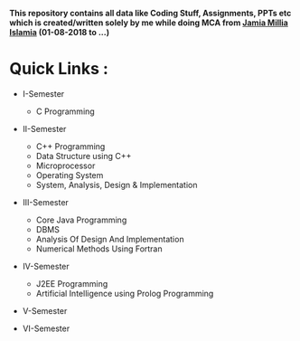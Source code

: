 **This repository contains all data like Coding Stuff, Assignments, PPTs etc which is created/written 
solely by me while doing MCA from [Jamia Millia Islamia](https://www.jmi.ac.in "Visit Website") (01-08-2018 to ...)**
# **Quick Links :**

+ I-Semester
    - C Programming
    
+ II-Semester
    - C++ Programming
    - Data Structure using C++
    - Microprocessor
    - Operating System
    - System, Analysis, Design & Implementation
  
+ III-Semester
    - Core Java Programming
    - DBMS
    - Analysis Of Design And Implementation
    - Numerical Methods Using Fortran
    
+ IV-Semester
    - J2EE Programming
    - Artificial Intelligence using Prolog Programming
+ V-Semester
+ VI-Semester
